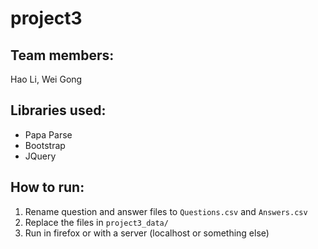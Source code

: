 # project3
## Team members: 
Hao Li, Wei Gong

## Libraries used:
- Papa Parse
- Bootstrap
- JQuery

## How to run:
1. Rename question and answer files to `Questions.csv` and `Answers.csv`
2. Replace the files in `project3_data/`
3. Run in firefox or with a server (localhost or something else)